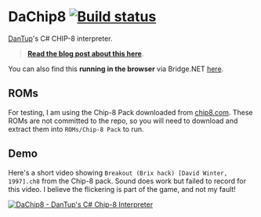 # DaChip8 [![Build status](https://ci.appveyor.com/api/projects/status/github/DanTup/DaChip8?svg=true)](https://ci.appveyor.com/project/DanTup/dachip8)

[DanTup](https://twitter.com/DanTup)'s C# CHIP-8 interpreter.

> **[Read the blog post about this here](http://blog.dantup.com/2016/06/building-a-chip-8-interpreter-in-csharp/)**.

You can also find this **running in the browser** via Bridge.NET [here](http://blog.dantup.com/2016/06/dachip8js-my-csharp-chip8-interpreter-running-in-the-browser/).

## ROMs

For testing, I am using the Chip-8 Pack downloaded from [chip8.com](http://www.chip8.com/?page=109). These ROMs are not committed to the repo, so you will need to download and extract them into `ROMs/Chip-8 Pack` to run.

## Demo

Here's a short video showing `Breakout (Brix hack) [David Winter, 1997].ch8` from the Chip-8 pack. Sound does work but failed to record for this video. I believe the flickering is part of the game, and not my fault!

[![DaChip8 - DanTup's C# Chip-8 Interpreter](http://img.youtube.com/vi/O4Jti7J3moY/0.jpg)](http://www.youtube.com/watch?v=O4Jti7J3moY "DaChip8 - DanTup's C# Chip-8 Interpreter")
